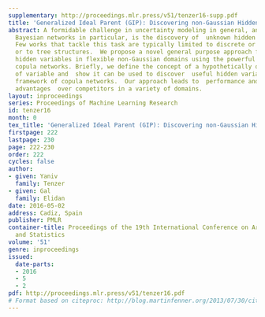 ```yaml
---
supplementary: http://proceedings.mlr.press/v51/tenzer16-supp.pdf
title: 'Generalized Ideal Parent (GIP): Discovering non-Gaussian Hidden Variables'
abstract: A formidable challenge in uncertainty modeling in general, and when learning
  Bayesian networks in particular, is the discovery of  unknown hidden variables.
  Few works that tackle this task are typically limited to discrete or Gaussian domains,
  or to tree structures.  We propose a novel general purpose approach for discovering
  hidden variables in flexible non-Gaussian domains using the powerful class of  Gaussian
  copula networks. Briefly, we define the concept of a hypothetically optimal predictor
  of variable and  show it can be used to discover  useful hidden variables in the  expressive
  framework of copula networks.  Our approach leads to  performance and compactness
  advantages  over competitors in a variety of domains.
layout: inproceedings
series: Proceedings of Machine Learning Research
id: tenzer16
month: 0
tex_title: 'Generalized Ideal Parent (GIP): Discovering non-Gaussian Hidden Variables'
firstpage: 222
lastpage: 230
page: 222-230
order: 222
cycles: false
author:
- given: Yaniv
  family: Tenzer
- given: Gal
  family: Elidan
date: 2016-05-02
address: Cadiz, Spain
publisher: PMLR
container-title: Proceedings of the 19th International Conference on Artificial Intelligence
  and Statistics
volume: '51'
genre: inproceedings
issued:
  date-parts:
  - 2016
  - 5
  - 2
pdf: http://proceedings.mlr.press/v51/tenzer16.pdf
# Format based on citeproc: http://blog.martinfenner.org/2013/07/30/citeproc-yaml-for-bibliographies/
---
```

